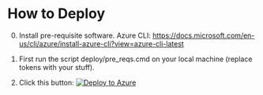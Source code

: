 # How to Deploy

0.  Install pre-requisite software.  Azure CLI: https://docs.microsoft.com/en-us/cli/azure/install-azure-cli?view=azure-cli-latest

1.  First run the script deploy/pre_reqs.cmd on your local machine (replace tokens with your stuff).

2.  Click this button: [![Deploy to Azure](https://aka.ms/deploytoazurebutton)](https://portal.azure.com/#create/Microsoft.Template/uri/https%3A%2F%2Fraw.githubusercontent.com%2Fdrcrook1%2Fazmonitor%2Fmaster%2Fdeploy%2Farm_deploy.json)
